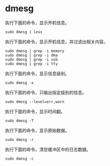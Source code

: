 # dmesg

执行下面的命令，显示开机信息。

```
sudo dmesg | less
```

执行下面的命令，显示开机信息，并过滤出相关内容。

```
sudo dmesg | grep -i memory
sudo dmesg | grep -i dma
sudo dmesg | grep -i usb
sudo dmesg | grep -i tty
```

执行下面的命令，显示信息级别。

```
sudo dmesg -x
```

执行下面的命令，只输出指定级别的信息。

```
sudo dmesg --level=err,warn
```

执行下面的命令，显示时间戳。

```
sudo dmesg -T
```

执行下面的命令，显示原始数据。

```
sudo dmesg -r
```

执行下面的命令，清空缓冲区中的日志数据。

```
sudo dmesg -c
```

